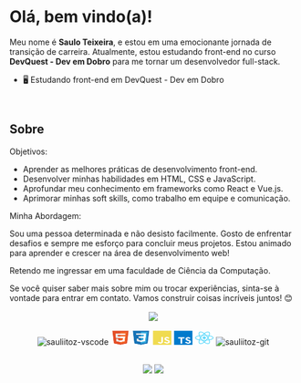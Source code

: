 <h1> Olá, bem vindo(a)! </h1>

<p>Meu nome é <strong>Saulo Teixeira</strong>, e estou em uma emocionante jornada de transição de carreira. Atualmente, estou estudando front-end no curso <strong>DevQuest - Dev em Dobro</strong> para me tornar um desenvolvedor full-stack.</p>

<ul>
  <li>🖥️ Estudando front-end em DevQuest - Dev em Dobro </li>
</ul>

<br>

<div>
<h2>Sobre</h2>



<p>Objetivos:</p>
<ul>
  <li>Aprender as melhores práticas de desenvolvimento front-end.</li>
  <li>Desenvolver minhas habilidades em HTML, CSS e JavaScript.</li>
  <li>Aprofundar meu conhecimento em frameworks como React e Vue.js.</li>
  <li>Aprimorar minhas soft skills, como trabalho em equipe e comunicação.</li>
</ul>

<p>Minha Abordagem:</p>
<p>Sou uma pessoa determinada e não desisto facilmente. Gosto de enfrentar desafios e sempre me esforço para concluir meus projetos. 
  Estou animado para aprender e crescer na área de desenvolvimento web!</p>

<p>Retendo me ingressar em uma faculdade de Ciência da Computação.</p>

  <p>Se você quiser saber mais sobre mim ou trocar experiências, sinta-se à vontade para entrar em contato. Vamos construir coisas incríveis juntos! 😊</p>
</div>






  
<div align="center"> 
   <img align="center"  src="https://github-readme-stats.vercel.app/api?username=Sauliitoz&show_icons=true&theme=radical" />
  <br>
  <br>
   <img alt="sauliitoz-vscode" height="25" width="33" src="https://cdn.jsdelivr.net/gh/devicons/devicon/icons/vscode/vscode-original.svg" />
   <img  alt="sauliitoz-HTML" height="25" width="33" src="https://raw.githubusercontent.com/devicons/devicon/master/icons/html5/html5-original.svg">
   <img  alt="sauliitoz-CSS" height="25" width="33" src="https://raw.githubusercontent.com/devicons/devicon/master/icons/css3/css3-original.svg">
   <img  alt="sauliitoz-Js" height="25" width="33" src="https://raw.githubusercontent.com/devicons/devicon/master/icons/javascript/javascript-plain.svg">
   <img  alt="sauliitoz-Ts" height="25" width="33" src="https://raw.githubusercontent.com/devicons/devicon/master/icons/typescript/typescript-plain.svg">
   <img  alt="sauliitoz-React" height="25" width="33" src="https://raw.githubusercontent.com/devicons/devicon/master/icons/react/react-original.svg">
   <img alt="sauliitoz-git" height="25" width="33" src="https://cdn.jsdelivr.net/gh/devicons/devicon/icons/git/git-original.svg" />          
 </div>
  
  

<br> 
<div align="center"> 
  
  <a href = "mailto:sauloadolfo32@gmail.com"><img src="https://img.shields.io/badge/-Gmail-%23333?style=for-the-badge&logo=gmail&logoColor=white" target="_blank"></a>
  <a href="https://www.linkedin.com/in/saulo-teixeira-b48934178" target="_blank"><img src="https://img.shields.io/badge/-LinkedIn-%230077B5?style=for-the-badge&logo=linkedin&logoColor=white" target="_blank"></a>
    
  
    
  </div>

</div>
